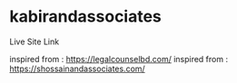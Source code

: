 # kabirandassociates
Live Site Link


inspired from : https://legalcounselbd.com/
inspired from : https://shossainandassociates.com/
